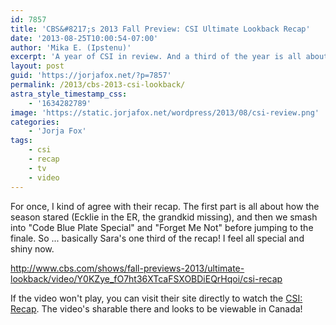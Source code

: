 ```yaml
---
id: 7857
title: 'CBS&#8217;s 2013 Fall Preview: CSI Ultimate Lookback Recap'
date: '2013-08-25T10:00:54-07:00'
author: 'Mika E. (Ipstenu)'
excerpt: 'A year of CSI in review. And a third of the year is all about Sara!'
layout: post
guid: 'https://jorjafox.net/?p=7857'
permalink: /2013/cbs-2013-csi-lookback/
astra_style_timestamp_css:
    - '1634282789'
image: 'https://static.jorjafox.net/wordpress/2013/08/csi-review.png'
categories:
    - 'Jorja Fox'
tags:
    - csi
    - recap
    - tv
    - video
---
```


For once, I kind of agree with their recap. The first part is all about how the season stared (Ecklie in the ER, the grandkid missing), and then we smash into "Code Blue Plate Special" and "Forget Me Not" before jumping to the finale. So ... basically Sara's one third of the recap! I feel all special and shiny now.

http://www.cbs.com/shows/fall-previews-2013/ultimate-lookback/video/Y0KZye_fO7ht36XTcaFSXOBDiEQrHqoi/csi-recap

If the video won't play, you can visit their site directly to watch the <a href="http://www.cbs.com/shows/fall-previews-2013/ultimate-lookback/video/Y0KZye_fO7ht36XTcaFSXOBDiEQrHqoi/csi-recap">CSI: Recap</a>. The video's sharable there and looks to be viewable in Canada!